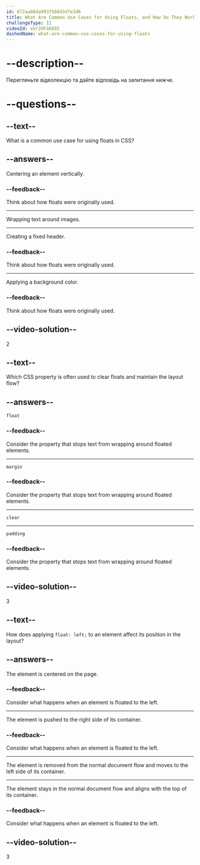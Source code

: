 ```yaml
---
id: 672aa86da9937560d3dfe3d6
title: What Are Common Use Cases for Using Floats, and How Do They Work?
challengeType: 11
videoId: xUr2Oh1KE8I
dashedName: what-are-common-use-cases-for-using-floats
---
```


# --description--

Перегляньте відеолекцію та дайте відповідь на запитання нижче.

# --questions--

## --text--

What is a common use case for using floats in CSS?

## --answers--

Centering an element vertically.

### --feedback--

Think about how floats were originally used.

---

Wrapping text around images.

---

Creating a fixed header.

### --feedback--

Think about how floats were originally used.

---

Applying a background color.

### --feedback--

Think about how floats were originally used.

## --video-solution--

2

## --text--

Which CSS property is often used to clear floats and maintain the layout flow?

## --answers--

`float`

### --feedback--

Consider the property that stops text from wrapping around floated elements.

---

`margin`

### --feedback--

Consider the property that stops text from wrapping around floated elements.

---

`clear`

---

`padding`

### --feedback--

Consider the property that stops text from wrapping around floated elements.

## --video-solution--

3

## --text--

How does applying `float: left;` to an element affect its position in the layout?

## --answers--

The element is centered on the page.

### --feedback--

Consider what happens when an element is floated to the left.

---

The element is pushed to the right side of its container.

### --feedback--

Consider what happens when an element is floated to the left.

---

The element is removed from the normal document flow and moves to the left side of its container.

---

The element stays in the normal document flow and aligns with the top of its container.

### --feedback--

Consider what happens when an element is floated to the left.

## --video-solution--

3
